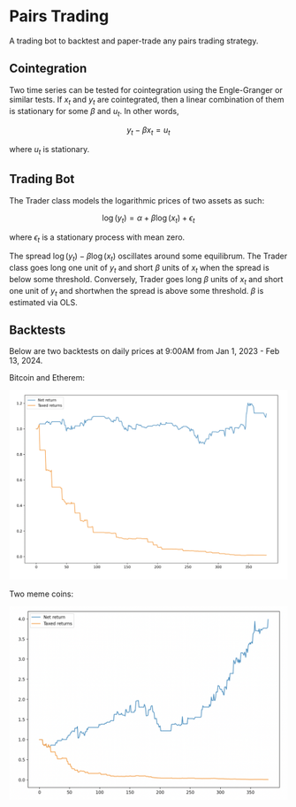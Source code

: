 # Pairs Trading

A trading bot to backtest and paper-trade any pairs trading strategy.

## Cointegration

Two time series can be tested for cointegration using the Engle-Granger or similar tests. If $x_t$ and $y_t$ are cointegrated, then a linear combination of them is stationary for some $\beta$ and $u_t$. In other words,

$$y_t - \beta x_t = u_t $$

where $u_t$ is stationary.

## Trading Bot

The Trader class models the logarithmic prices of two assets as such:

$$\log(y_t) = \alpha + \beta \log(x_t) + \epsilon_t$$

where $\epsilon_t$ is a stationary process with mean zero. 

The spread $\log(y_t) - \beta \log(x_t)$ oscillates around some equilibrum. The Trader class goes long one unit of $y_t$ and short $\beta$ units of $x_t$ when the spread is below some threshold. Conversely, Trader goes long  $\beta$ units of $x_t$ and short one unit of $y_t$ and shortwhen the spread is above some threshold. $\beta$ is estimated via OLS.

## Backtests

Below are two backtests on daily prices at 9:00AM from Jan 1, 2023 - Feb 13, 2024. 

Bitcoin and Etherem:

![btc-eth](img/btc-eth.png)

Two meme coins:

![meme-coins](img/meme-coins.png)
